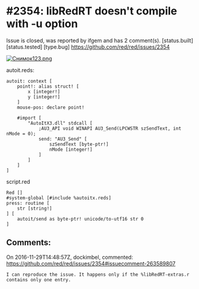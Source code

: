 
#2354: libRedRT doesn't compile with -u option
================================================================================
Issue is closed, was reported by ifgem and has 2 comment(s).
[status.built] [status.tested] [type.bug]
<https://github.com/red/red/issues/2354>

[![Снимок123.png](https://s13.postimg.org/ioom6712v/123.png)](https://postimg.org/image/6a1u5v9kj/)

autoit.reds:
```
autoit: context [
    point!: alias struct! [
        x [integer!]
        y [integer!]
    ]
    mouse-pos: declare point!
    
    #import [
        "AutoItX3.dll" stdcall [
            ;AU3_API void WINAPI AU3_Send(LPCWSTR szSendText, int nMode = 0);
            send: "AU3_Send" [
                szSendText [byte-ptr!]
                nMode [integer!]
            ]
        ]
    ]
]
```

script.red
```
Red []
#system-global [#include %autoitx.reds]
press: routine [
    str [string!]
] [
    autoit/send as byte-ptr! unicode/to-utf16 str 0
]
```


Comments:
--------------------------------------------------------------------------------

On 2016-11-29T14:48:57Z, dockimbel, commented:
<https://github.com/red/red/issues/2354#issuecomment-263589807>

    I can reproduce the issue. It happens only if the %libRedRT-extras.r contains only one entry.


